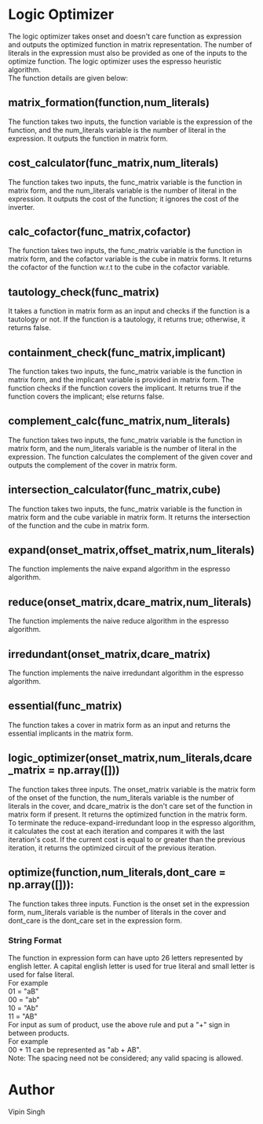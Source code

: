 # Logic Optimizer
The logic optimizer takes onset and doesn't care function as expression and outputs the optimized function in matrix representation. The number of literals in the expression must also be provided as one of the inputs to the optimize function. The logic optimizer uses the espresso heuristic algorithm. <br>
The function details are given below:<br>
## matrix_formation(function,num_literals)
The function takes two inputs, the function variable is the expression of the function, and the num_literals variable is the number of literal in the expression. It outputs the function in matrix form.
## cost_calculator(func_matrix,num_literals)
The function takes two inputs, the func_matrix variable is the function in matrix form, and the num_literals variable is the number of literal in the expression. It outputs the cost of the function; it ignores the cost of the inverter.
## calc_cofactor(func_matrix,cofactor)
The function takes two inputs, the func_matrix variable is the function in matrix form, and the cofactor variable is the cube in matrix forms. It returns the cofactor of the function w.r.t to the cube in the cofactor variable.
## tautology_check(func_matrix)
It takes a function in matrix form as an input and checks if the function is a tautology or not. If the function is a tautology, it returns true; otherwise, it returns false.
## containment_check(func_matrix,implicant)
The function takes two inputs, the func_matrix variable is the function in matrix form, and the implicant variable is provided in matrix form. The function checks if the function covers the implicant. It returns true if the function covers the implicant; else returns false.
## complement_calc(func_matrix,num_literals)
The function takes two inputs, the func_matrix variable is the function in matrix form, and the num_literals variable is the number of literal in the expression. The function calculates the complement of the given cover and outputs the complement of the cover in matrix form.
## intersection_calculator(func_matrix,cube)
The function takes two inputs, the func_matrix variable is the function in matrix form and the cube variable in matrix form. It returns the intersection of the function and the cube in matrix form.
## expand(onset_matrix,offset_matrix,num_literals)
The function implements the naive expand algorithm in the espresso algorithm.
## reduce(onset_matrix,dcare_matrix,num_literals)
The function implements the naive reduce algorithm in the espresso algorithm.
## irredundant(onset_matrix,dcare_matrix)
The function implements the naive irredundant algorithm in the espresso algorithm.
## essential(func_matrix)
The function takes a cover in matrix form as an input and returns the essential implicants in the matrix form.
## logic_optimizer(onset_matrix,num_literals,dcare_matrix = np.array([]))
The function takes three inputs. The onset_matrix variable is the matrix form of the onset of the function, the num_literals variable is the number of literals in the cover, and dcare_matrix is the don't care set of the function in matrix form if present. It returns the optimized function in the matrix form. To terminate the reduce-expand-irredundant loop in the espresso algorithm, it calculates the cost at each iteration and compares it with the last iteration's cost. If the current cost is equal to or greater than the previous iteration, it returns the optimized circuit of the previous iteration.
## optimize(function,num_literals,dont_care = np.array([])):
The function takes three inputs. Function is the onset set in the expression form, num_literals variable is the number of literals in the cover and dont_care is the dont_care set in the expression form. 
### String Format
The function in expression form can have upto 26 letters represented by english letter. A capital english letter is used for true literal and small letter is used for false literal.<br> For example <br>
01 = "aB"<br>
00 = "ab"<br>
10 = "Ab"<br>
11 = "AB"<br>
For input as sum of product, use the above rule and put a "+" sign in between products. <br>
For example <br>
00 + 11 can be represented as "ab + AB".<br>
Note: The spacing need not be considered; any valid spacing is allowed.<br>
# Author
Vipin Singh
